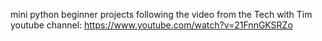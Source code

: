 mini python beginner projects following the video from the Tech with Tim youtube channel: https://www.youtube.com/watch?v=21FnnGKSRZo
